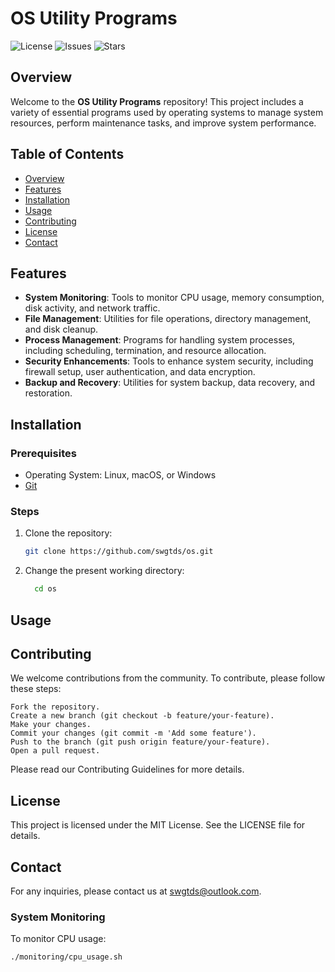 # OS Utility Programs

![License](https://img.shields.io/github/license/swgtds/os)
![Issues](https://img.shields.io/github/issues/swgtds/os)
![Stars](https://img.shields.io/github/stars/swgtds/os)

## Overview

Welcome to the **OS Utility Programs** repository! This project includes a variety of essential programs used by operating systems to manage system resources, perform maintenance tasks, and improve system performance.

## Table of Contents

- [Overview](#overview)
- [Features](#features)
- [Installation](#installation)
- [Usage](#usage)
- [Contributing](#contributing)
- [License](#license)
- [Contact](#contact)

## Features

- **System Monitoring**: Tools to monitor CPU usage, memory consumption, disk activity, and network traffic.
- **File Management**: Utilities for file operations, directory management, and disk cleanup.
- **Process Management**: Programs for handling system processes, including scheduling, termination, and resource allocation.
- **Security Enhancements**: Tools to enhance system security, including firewall setup, user authentication, and data encryption.
- **Backup and Recovery**: Utilities for system backup, data recovery, and restoration.

## Installation

### Prerequisites

- Operating System: Linux, macOS, or Windows
- [Git](https://git-scm.com/)

### Steps

1. Clone the repository:
    ```bash
    git clone https://github.com/swgtds/os.git
    ```

2. Change the present working directory:
    ```bash
      cd os
    ```

## Usage

## Contributing

We welcome contributions from the community. To contribute, please follow these steps:

    Fork the repository.
    Create a new branch (git checkout -b feature/your-feature).
    Make your changes.
    Commit your changes (git commit -m 'Add some feature').
    Push to the branch (git push origin feature/your-feature).
    Open a pull request.

Please read our Contributing Guidelines for more details.
## License

This project is licensed under the MIT License. See the LICENSE file for details.

## Contact

For any inquiries, please contact us at swgtds@outlook.com.
### System Monitoring

To monitor CPU usage:
```bash
./monitoring/cpu_usage.sh
